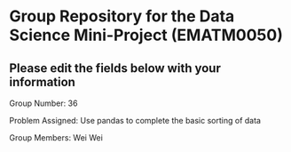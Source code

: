 # Group Repository for the Data Science Mini-Project (EMATM0050)

## Please edit the fields below with your information
Group Number: 36

Problem Assigned: Use pandas to complete the basic sorting of data

Group Members: Wei Wei
